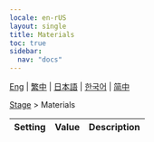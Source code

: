 ```yaml
---
locale: en-rUS
layout: single
title: Materials
toc: true
sidebar:
  nav: "docs"
---
```

[Eng](/dancexr/menu/2025.4/stage/materials) | [繁中](/tw/dancexr/menu/2025.4/stage/materials) | [日本語](/jp/dancexr/menu/2025.4/stage/materials) | [한국어](/kr/dancexr/menu/2025.4/stage/materials) | [简中](/zh/dancexr/menu/2025.4/stage/materials)

[Stage](../menu#Stage) > Materials



| Setting | Value | Description |
| :--- | --- | :--- |
